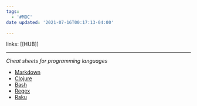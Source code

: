 ```yaml
---
tags:
  - '#MOC'
date updated: '2021-07-16T00:17:13-04:00'

---
```


links: [[HUB]]

---

_Cheat sheets for programming languages_



- [Markdown](https://cheatography.com/davechild/cheat-sheets/regular-expressions/)
- [Clojure](https://cljs.info/cheatsheet/)
- [Bash](https://devhints.io/bash)
- [Regex](https://medium.com/factory-mind/regex-tutorial-a-simple-cheatsheet-by-examples-649dc1c3f285)
- [Raku](https://raw.githubusercontent.com/Raku/mu/master/docs/Perl6/Cheatsheet/cheatsheet.txt)